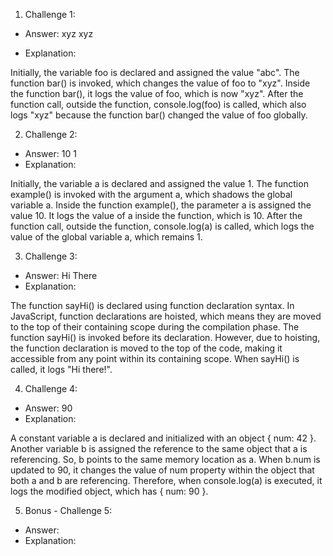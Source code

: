 1. Challenge 1:
  - Answer: xyz xyz

  - Explanation:

Initially, the variable foo is declared and assigned the value "abc".
The function bar() is invoked, which changes the value of foo to "xyz".
Inside the function bar(), it logs the value of foo, which is now "xyz".
After the function call, outside the function, console.log(foo) is called, which also logs "xyz" because the function bar() changed the value of foo globally.

2. Challenge 2:
  - Answer: 10 1
  - Explanation:

Initially, the variable a is declared and assigned the value 1.
The function example() is invoked with the argument a, which shadows the global variable a.
Inside the function example(), the parameter a is assigned the value 10.
It logs the value of a inside the function, which is 10.
After the function call, outside the function, console.log(a) is called, which logs the value of the global variable a, which remains 1.

3. Challenge 3:
  - Answer: Hi There
  - Explanation:

The function sayHi() is declared using function declaration syntax. In JavaScript, function declarations are hoisted, which means they are moved to the top of their containing scope during the compilation phase.
The function sayHi() is invoked before its declaration. However, due to hoisting, the function declaration is moved to the top of the code, making it accessible from any point within its containing scope.
When sayHi() is called, it logs "Hi there!".


4. Challenge 4:
  - Answer: 90
  - Explanation:
  
A constant variable a is declared and initialized with an object { num: 42 }.
Another variable b is assigned the reference to the same object that a is referencing. So, b points to the same memory location as a.
When b.num is updated to 90, it changes the value of num property within the object that both a and b are referencing.
Therefore, when console.log(a) is executed, it logs the modified object, which has { num: 90 }.

5. Bonus - Challenge 5:
  - Answer:
  - Explanation:
